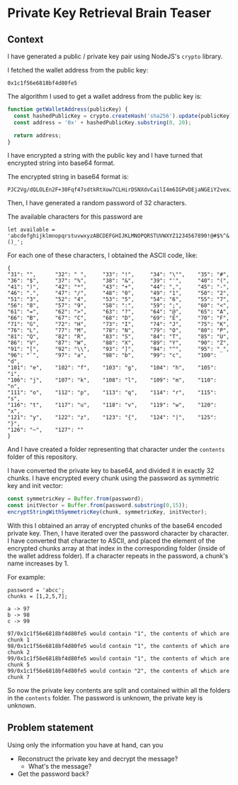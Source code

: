 # Private Key Retrieval Brain Teaser

## Context

I have generated a public / private key pair using NodeJS's `crypto` library.

I fetched the wallet address from the public key:

```
0x1c1f56e6818bf4d80fe5
```

The algorithm I used to get a wallet address from the public key is:

```typescript
function getWalletAddress(publicKey) {
  const hashedPublicKey = crypto.createHash('sha256').update(publicKey).digest('hex');
  const address = '0x' + hashedPublicKey.substring(0, 20);

  return address;
}
```

I have encrypted a string with the public key and I have turned that encrypted string into base64 format.

The encrypted string in base64 format is:

```
PJC2Vg/dQLOLEn2F+30Fqf47sdtkRtXow7CLHirDSNXdvCailI4m6IGPvDEjaNGEiY2vexJXIfwKtvblkKJhkcIrpqyrDYGHm2FWN2kAo7FFaX3f/ygPtTFO1tafNujHRJDp6ngu0k/xmpkCm9QW0XQYS+q6ILF3Y6thrz/vGlhGWYPrMzO9W2rCMUP/jHEAs5FFNOs/FLSkpkLQH/GtClx8b4agJDsSwErnzMPOH4xHkU+lNCtqLaDTWqdDNCFZDBpmXlPRBgaiptb8oEHDeh+o/Nn5V7+19ZqpQEzXT6q6lSzy/uWwXYUsX4LvAFNH4Wsbkk1uIstCasJOPm8lhg==
```

Then, I have generated a random password of 32 characters.

The available characters for this password are

```
let available = 'abcdefghijklmnopqrstuvwxyzABCDEFGHIJKLMNOPQRSTUVWXYZ1234567890!@#$%^&()_';
```


For each one of these characters, I obtained the ASCII code, like:

```
{
"31": "",      "32": " ",     "33": "!",     "34": "\"",    "35": "#",    
"36": "$",     "37": "%",     "38": "&",     "39": "'",     "40": "(",    
"41": ")",     "42": "*",     "43": "+",     "44": ",",     "45": "-",    
"46": ".",     "47": "/",     "48": "0",     "49": "1",     "50": "2",    
"51": "3",     "52": "4",     "53": "5",     "54": "6",     "55": "7",    
"56": "8",     "57": "9",     "58": ":",     "59": ";",     "60": "<",    
"61": "=",     "62": ">",     "63": "?",     "64": "@",     "65": "A",    
"66": "B",     "67": "C",     "68": "D",     "69": "E",     "70": "F",    
"71": "G",     "72": "H",     "73": "I",     "74": "J",     "75": "K",    
"76": "L",     "77": "M",     "78": "N",     "79": "O",     "80": "P",    
"81": "Q",     "82": "R",     "83": "S",     "84": "T",     "85": "U",    
"86": "V",     "87": "W",     "88": "X",     "89": "Y",     "90": "Z",    
"91": "[",     "92": "\\",    "93": "]",     "94": "^",     "95": "_",    
"96": "`",     "97": "a",     "98": "b",     "99": "c",     "100": "d",    
"101": "e",    "102": "f",    "103": "g",    "104": "h",    "105": "i",    
"106": "j",    "107": "k",    "108": "l",    "109": "m",    "110": "n",    
"111": "o",    "112": "p",    "113": "q",    "114": "r",    "115": "s",    
"116": "t",    "117": "u",    "118": "v",    "119": "w",    "120": "x",    
"121": "y",    "122": "z",    "123": "{",    "124": "|",    "125": "}",    
"126": "~",    "127": ""
}
```

And I have created a folder representing that character under the `contents` folder of this repository.

I have converted the private key to base64, and divided it in exactly 32 chunks. I have encrypted every chunk using the password as symmetric key and init vector:

```typescript
const symmetricKey = Buffer.from(password);
const initVector = Buffer.from(password.substring(0,15));
encryptStringWithSymmetricKey(chunk, symmetricKey, initVector);
```

With this I obtained an array of encrypted chunks of the base64 encoded private key.
Then, I have iterated over the password character by character. I have converted that character to ASCII, and placed the element of the encrypted chunks array at that index in the corresponding folder (inside of the wallet address folder). If a character repeats in the password, a chunk's name increases by 1.

For example:

```
password = 'abcc';
chunks = [1,2,5,7];

a -> 97
b -> 98
c -> 99

97/0x1c1f56e6818bf4d80fe5 would contain "1", the contents of which are chunk 1
98/0x1c1f56e6818bf4d80fe5 would contain "1", the contents of which are chunk 2
99/0x1c1f56e6818bf4d80fe5 would contain "1", the contents of which are chunk 5
99/0x1c1f56e6818bf4d80fe5 would contain "2", the contents of which are chunk 7
```

So now the private key contents are split and contained within all the folders in the `contents` folder.
The password is unknown, the private key is unknown.

## Problem statement

Using only the information you have at hand, can you

* Reconstruct the private key and decrypt the message?
  * What's the message?
* Get the password back?